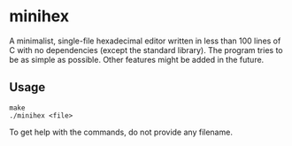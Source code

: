 # minihex

A minimalist, single-file hexadecimal editor written in less than 100 lines of C with no dependencies (except the standard library). The program tries to be as simple as possible.
Other features might be added in the future.

## Usage

```
make
./minihex <file>
```

To get help with the commands, do not provide any filename.
